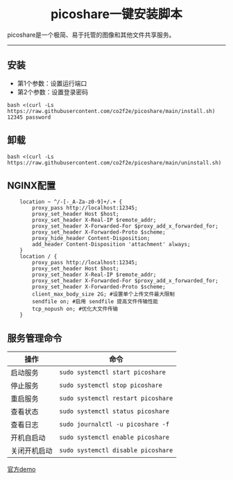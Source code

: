 <h1 align="center">
  picoshare一键安装脚本
</h1>
picoshare是一个极简、易于托管的图像和其他文件共享服务。

<hr>

## 安装
* 第1个参数：设置运行端口
* 第2个参数：设置登录密码
```
bash <(curl -Ls https://raw.githubusercontent.com/co2f2e/picoshare/main/install.sh) 12345 password
```
## 卸载
```
bash <(curl -Ls https://raw.githubusercontent.com/co2f2e/picoshare/main/uninstall.sh) 
```
## NGINX配置
```
    location ~ ^/-[-_A-Za-z0-9]+/.+ {
        proxy_pass http://localhost:12345;
        proxy_set_header Host $host;
        proxy_set_header X-Real-IP $remote_addr;
        proxy_set_header X-Forwarded-For $proxy_add_x_forwarded_for;
        proxy_set_header X-Forwarded-Proto $scheme;
        proxy_hide_header Content-Disposition;
        add_header Content-Disposition 'attachment' always;
    }  
    location / {
        proxy_pass http://localhost:12345;
        proxy_set_header Host $host;
        proxy_set_header X-Real-IP $remote_addr;
        proxy_set_header X-Forwarded-For $proxy_add_x_forwarded_for;
        proxy_set_header X-Forwarded-Proto $scheme;
        client_max_body_size 2G; #设置单个上传文件最大限制
        sendfile on; #启用 sendfile 提高文件传输性能
        tcp_nopush on; #优化大文件传输
    }
```
## 服务管理命令
| 操作         | 命令                                                        |
|--------------|-------------------------------------------------------------|
| 启动服务     | ```sudo systemctl start picoshare```                      |
| 停止服务     | ```sudo systemctl stop picoshare```                       |
| 重启服务     | ```sudo systemctl restart picoshare```                    |
| 查看状态     | ```sudo systemctl status picoshare```                     |
| 查看日志     | ```sudo journalctl -u picoshare -f```                     |
| 开机自启动   | ```sudo systemctl enable picoshare```                     |
| 关闭开机启动 | ```sudo systemctl disable picoshare```                    |

[官方demo](https://demo.pico.rocks/)
